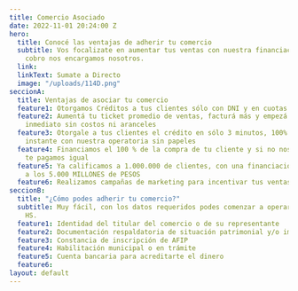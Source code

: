 ```yaml
---
title: Comercio Asociado
date: 2022-11-01 20:24:00 Z
hero:
  title: Conocé las ventajas de adherir tu comercio
  subtitle: Vos focalizate en aumentar tus ventas con nuestra financiación, que del
    cobro nos encargamos nosotros.
  link: 
  linkText: Sumate a Directo
  image: "/uploads/114D.png"
seccionA:
  title: Ventajas de asociar tu comercio
  feature1: Otorgamos Créditos a tus clientes sólo con DNI y en cuotas fijas en pesos
  feature2: Aumentá tu ticket promedio de ventas, facturá más y empezá a cobrar de
    inmediato sin costos ni aranceles
  feature3: Otorgale a tus clientes el crédito en sólo 3 minutos, 100% on line y al
    instante con nuestra operatoria sin papeles
  feature4: Financiamos el 100 % de la compra de tu cliente y si no nos paga, nosotros
    te pagamos igual
  feature5: Ya calificamos a 1.000.000 de clientes, con una financiación superior
    a los 5.000 MILLONES de PESOS
  feature6: Realizamos campañas de marketing para incentivar tus ventas.
seccionB:
  title: "¿Cómo podes adherir tu comercio?"
  subtitle: Muy fácil, con los datos requeridos podes comenzar a operar en solo 72
    HS.
  feature1: Identidad del titular del comercio o de su representante
  feature2: Documentación respaldatoria de situación patrimonial y/o impositiva
  feature3: Constancia de inscripción de AFIP
  feature4: Habilitación municipal o en trámite
  feature5: Cuenta bancaria para acreditarte el dinero
  feature6: 
layout: default
---
```


